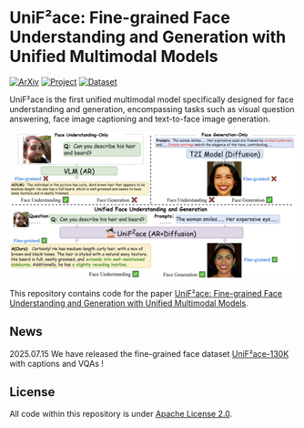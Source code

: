 # UniF²ace: Fine-grained Face Understanding and Generation with Unified Multimodal Models

[![ArXiv](https://img.shields.io/badge/Arxiv-<2503.08120>-<COLOR>.svg)](https://arxiv.org/abs/2503.08120) [![Project](https://img.shields.io/badge/ProjectPage-UniF²ace-<COLOR>.svg)](https://tulvgengenr.github.io/UniF2ace-Project-Page/) [![Dataset](https://img.shields.io/badge/DailyPaper-HuggingFace-<COLOR>.svg)](https://huggingface.co/datasets/tulvgengenr/UniF2ace-130K)

UniF²ace is the first unified multimodal model specifically designed for face understanding and generation, encompassing tasks such as visual question answering, face image captioning and text-to-face image generation. 

![overview](assets/overview.png)

This repository contains code for the paper [UniF²ace: Fine-grained Face Understanding and Generation with Unified Multimodal Models](https://arxiv.org/abs/2503.08120).

## News

2025.07.15 We have released the fine-grained face dataset [UniF²ace-130K](https://huggingface.co/datasets/tulvgengenr/UniF2ace-130K) with captions and VQAs !

## License

All code within this repository is under [Apache License 2.0](https://www.apache.org/licenses/LICENSE-2.0).
